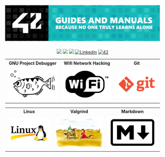 <h1 align="center">
  <img src="https://github.com/jotavare/jotavare/raw/main/42/banner/new/42_guides_manuals_banner_new.png">
</h1>

<p align="center">
	<img src="https://img.shields.io/badge/status-ongoing-success?color=%2312bab9&style=flat-square" />
	<img src="https://img.shields.io/badge/score-42%20%2F%2042-success?color=%2312bab9&style=flat-square" />
	<img src="https://img.shields.io/github/last-commit/jotavare/42-resources?color=%2312bab9&style=flat-square" />
	<a href='https://www.linkedin.com/in/joaoptoliveira' target="_blank"><img alt='Linkedin' src='https://img.shields.io/badge/LinkedIn-100000?style=flat-square&logo=Linkedin&logoColor=white&labelColor=0A66C2&color=0A66C2'/></a>
	<a href='https://profile.intra.42.fr/users/jotavare' target="_blank"><img alt='42' src='https://img.shields.io/badge/Porto-100000?style=flat-square&logo=42&logoColor=white&labelColor=000000&color=000000'/></a>
</p>

<div align="center">
<table>
<tr><th>GNU Project Debugger</th><th>Wifi Network Hacking</th><th>Git</th></tr>
<tr><td>
	<a href="https://github.com/jotavare/guides-and-manuals/tree/main/guides-and-manuals/gdb">
	<img src="https://github.com/jotavare/jotavare/blob/main/42/banner/guides/gdb.png"/>
	</a>
	</td><td>
	<a href="https://github.com/jotavare/guides-and-manuals/tree/main/guides-and-manuals/wifi-network-hacking">
	<img src="https://github.com/jotavare/jotavare/blob/main/42/banner/guides/wifi.png"/>
	</a>
	</td><td>
	<a href="https://github.com/jotavare/guides-and-manuals/tree/main/guides-and-manuals/git">
	<img src="https://github.com/jotavare/jotavare/blob/main/42/banner/guides/git.png"/>
	</a>
</td></tr>
</table>
</div>

<div align="center">
<table>
<tr><th>Linux</th><th>Valgrind</th><th>Markdown</th></tr>
<tr><td>
	<a href="https://github.com/jotavare/guides-and-manuals/tree/main/guides-and-manuals/linux">
	<img src="https://github.com/jotavare/jotavare/blob/main/42/banner/guides/linux.png"/>
	</a>
	</td><td>
	<a href="https://github.com/jotavare/guides-and-manuals/tree/main/guides-and-manuals/valgrind">
	<img src="https://github.com/jotavare/jotavare/blob/main/42/banner/guides/valgrind.png"/>
	</a>
	</td><td>
	<a href="https://github.com/jotavare/guides-and-manuals/tree/main/guides-and-manuals/markdown">
	<img src="https://github.com/jotavare/jotavare/blob/main/42/banner/guides/markdown.png"/>
	</a>
</td></tr>
</table>
</div>

